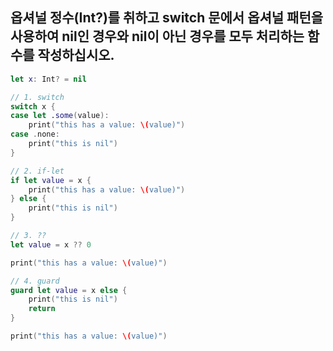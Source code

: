 ## 옵셔널 정수(Int?)를 취하고 switch 문에서 옵셔널 패턴을 사용하여 nil인 경우와 nil이 아닌 경우를 모두 처리하는 함수를 작성하십시오.
```swift
let x: Int? = nil

// 1. switch
switch x {
case let .some(value):
    print("this has a value: \(value)")
case .none:
    print("this is nil")
}

// 2. if-let
if let value = x {
    print("this has a value: \(value)")
} else {
    print("this is nil")
}

// 3. ??
let value = x ?? 0

print("this has a value: \(value)")

// 4. guard
guard let value = x else {
    print("this is nil")
    return
}

print("this has a value: \(value)")
```